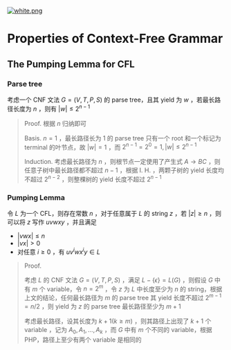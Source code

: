 [![white.png](https://i.loli.net/2019/04/11/5cae134487910.png)](https://github.com/i1123581321/NJU-open-resource)

# Properties of Context-Free Grammar

## The Pumping Lemma for CFL

### Parse tree

考虑一个 CNF 文法 $G = (V, T, P, S)$ 的 parse tree，且其 yield 为 $w$ ，若最长路径长度为 $n$ ，则有 $|w| \leqslant 2^{n-1}$

> Proof. 根据 $n$ 归纳即可
>
> Basis. $n = 1$ ，最长路径长为 1 的 parse tree 只有一个 root 和一个标记为 terminal 的叶节点，故 $|w| = 1$ ，而 $2^{n-1} = 2^{0} = 1, |w| \leqslant 2^{n-1}$
>
> Induction. 考虑最长路径为 $n$ ，则根节点一定使用了产生式 $A \to BC$ ，则任意子树中最长路径都不超过 $n-1$ ，根据 I. H. ，两颗子树的 yield 长度均不超过 $2^{n-2}$ ，则整棵树的 yield 长度不超过 $2^{n-1}$

### Pumping Lemma

令 $L$ 为一个 CFL，则存在常数 $n$ ，对于任意属于 $L$ 的 string $z$ ，若 $|z| \geqslant n$ ，则可以将 $z$ 写作 $uvwxy$ ，并且满足

* $|vwx| \leqslant n$
* $|vx| > 0$
* 对任意 $i \geqslant 0$ ，有 $uv^{i}wx^{i}y \in L$ 

> Proof. 
>
> 考虑 $L$ 的 CNF 文法 $G = (V, T, P, S)$ ，满足 $L - \{\epsilon\} = L(G)$ ，则假设 $G$ 中有 $m$ 个 variable，令 $n = 2^{m}$ ，令 $z$ 为 $L$ 中长度至少为 $n$ 的 string，根据上文的结论，任何最长路径为 $m$ 的 parse tree 其 yield 长度不超过 $2^{m-1} = n / 2$ ，则 yield 为 $z$ 的 parse tree 最长路径至少为 $m+1$ 
>
> 考虑最长路径，设其长度为 $k+1(k \geqslant m)$ ，则其路径上出现了 $k + 1$ 个 variable ，记为 $A_{0}, A_{1}, \dots , A_{k}$ ，而 $G$ 中有 $m$ 个不同的 variable，根据 PHP，路径上至少有两个 variable 是相同的
